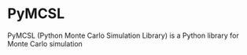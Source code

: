 # PyMCSL
PyMCSL (Python Monte Carlo Simulation Library) is a Python library for Monte Carlo simulation
